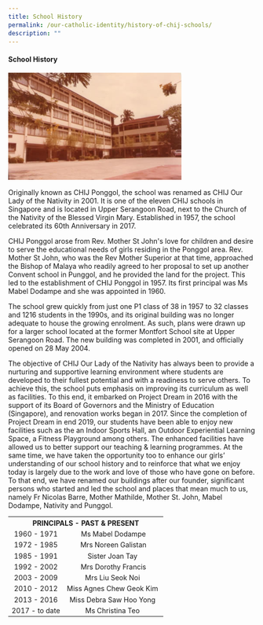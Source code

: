 ```yaml
---
title: School History
permalink: /our-catholic-identity/history-of-chij-schools/
description: ""
---
```


<h4><strong>School History</strong></h4>
<img style="width: 70%;" src="/images/history.jpg" align = "" />
<p>Originally known as CHIJ Ponggol, the school was renamed as CHIJ Our Lady of the Nativity in 2001. It is one of the eleven CHIJ schools in Singapore and is located in Upper Serangoon Road, next to the Church of the Nativity of the Blessed Virgin Mary. Established in 1957, the school celebrated its 60th Anniversary in 2017.</p>
<p>CHIJ Ponggol arose from Rev. Mother St John's love for children and desire to serve the educational needs of girls residing in the Ponggol area. Rev. Mother St John, who was the Rev Mother Superior at that time, approached the Bishop of Malaya who readily agreed to her proposal to set up another Convent school in Punggol, and he provided the land for the project. This led to the establishment of CHIJ Ponggol in 1957. Its first principal was Ms Mabel Dodampe and she was appointed in 1960.</p>
<p>The school grew quickly from just one P1 class of 38 in 1957 to 32 classes and 1216 students in the 1990s, and its original building was no longer adequate to house the growing enrolment. As such, plans were drawn up for a larger school located at the former Montfort School site at Upper Serangoon Road. The new building was completed in 2001, and officially opened on 28 May 2004.</p>
<p>The objective of CHIJ Our Lady of the Nativity has always been to provide a nurturing and supportive learning environment where students are developed to their fullest potential and with a readiness to serve others. To achieve this, the school puts emphasis on improving its curriculum as well as facilities. To this end, it embarked on Project Dream in 2016 with the support of its Board of Governors and the Ministry of Education (Singapore), and renovation works began in 2017.&nbsp;Since the completion of Project Dream in end 2019, our students have been able to enjoy new facilities such as the an Indoor Sports Hall, an Outdoor Experiential Learning Space, a Fitness Playground among others. The enhanced facilities have allowed us to better support our teaching &amp; learning programmes.&nbsp;At the same time, we have taken the opportunity too to enhance our girls&rsquo; understanding of our school history and to reinforce that what we enjoy today is largely due to the work and love of those who have gone on before. To that end, we have renamed our buildings after our founder, significant persons who started and led the school and places that mean much to us, namely Fr Nicolas Barre, Mother Mathilde, Mother St. John, Mabel Dodampe, Nativity and Punggol.</p>
<table>
<tbody>
<tr>
<th style="text-align: center;" colspan="2">PRINCIPALS - PAST &amp; PRESENT</th>
</tr>
<tr>
<td style="text-align: center;">1960 - 1971</td>
<td style="text-align: center;">Ms Mabel Dodampe</td>
</tr>
<tr>
<td style="text-align: center;">1972 - 1985</td>
<td style="text-align: center;">Mrs Noreen Galistan</td>
</tr>
<tr>
<td style="text-align: center;">1985 - 1991</td>
<td style="text-align: center;">Sister Joan Tay&nbsp;</td>
</tr>
<tr>
<td style="text-align: center;">1992 - 2002</td>
<td style="text-align: center;">Mrs Dorothy Francis</td>
</tr>
<tr>
<td style="text-align: center;">2003 - 2009</td>
<td style="text-align: center;">Mrs Liu Seok Noi&nbsp;</td>
</tr>
<tr>
<td style="text-align: center;">2010 - 2012</td>
<td style="text-align: center;">Miss Agnes Chew Geok Kim&nbsp;</td>
</tr>
<tr>
<td style="text-align: center;">2013 - 2016</td>
<td style="text-align: center;">Miss Debra Saw Hoo Yong&nbsp;</td>
</tr>
<tr>
<td style="text-align: center;">2017 - to date</td>
<td style="text-align: center;">Ms Christina Teo&nbsp;</td>
</tr>
</tbody>
</table>